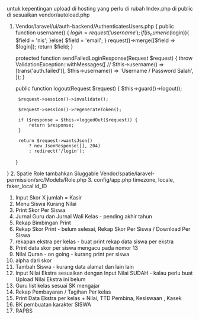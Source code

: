 untuk kepentingan upload di hosting
yang perlu di rubah
Index.php di public di sesuaikan vendor/autoload.php
1. Vendor/laravel/ui/auth-backend/AuthenticatesUsers.php {
     public function username()
    {
        $login = request('username');
        if(is_numeric($login)){
            $field = 'nis';
        }else{
            $field = 'email';
        }
        request()->merge([$field => $login]);
        return $field;
    }

    protected function sendFailedLoginResponse(Request $request)
    {
        throw ValidationException::withMessages([
            // $this->username() => [trans('auth.failed')],
            $this->username() => 'Username / Password Salah',
        ]);
    }

     public function logout(Request $request)
    {
        $this->guard()->logout();

        $request->session()->invalidate();

        $request->session()->regenerateToken();

        if ($response = $this->loggedOut($request)) {
            return $response;
        }

        return $request->wantsJson()
            ? new JsonResponse([], 204)
            : redirect('/login');
    }

}
2. Spatie Role tambahkan Sluggable
Vendor/spatie/laravel-permission/src/Models/Role.php
3. config/app.php
timezone, locale, faker_local id_ID

1. Input Skor X jumlah = Kasir
2. Menu  Siswa Kurang  Nilai 
3. Print Skor Per Siswa
4. Jurnal Guru dan Jurnal Wali Kelas - pending akhir tahun
5. Rekap Bimbingan Print
6. Rekap Skor Print - belum selesai, Rekap Skor Per Siswa / Download Per Siswa
7. rekapan ekstra per kelas - buat print rekap data siswa per ekstra
8. Print data skor per siswa mengacu pada nomor 13
9. Nilai Quran - on going - kurang print per siswa
10. alpha dari skor
11. Tambah Siswa - kurang data alamat dan lain lain
12. Input Nilai Ekstra sesuaikan dengan Input Nilai SUDAH - kalau perlu buat Upload Nilai Ekstra ini belum
13. Guru list kelas sesuai SK mengajar
14. Rekap Pembayaran / Tagihan Per kelas
15. Print Data Ekstra per kelas + Nilai, TTD Pembina, Kesiswaan , Kasek
16. BK pembuatan karakter SISWA
17. RAPBS